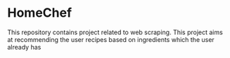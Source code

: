 # HomeChef
This repository contains project related to web scraping. This project aims at recommending the user recipes based on ingredients which the user already has
